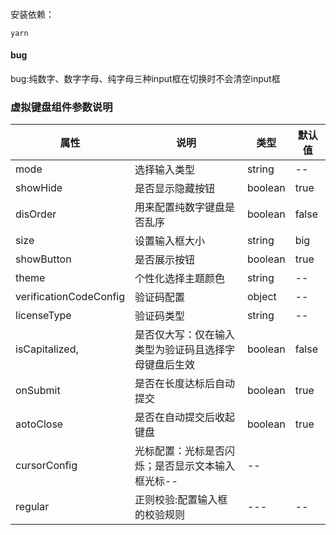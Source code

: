 #### 
安装依赖：
```
yarn
```

#### bug
bug:纯数字、数字字母、纯字母三种input框在切换时不会清空input框

### 虚拟键盘组件参数说明

|  属性   | 说明  |类型|默认值|
|  ----  | ----  |---|---|
| mode  | 选择输入类型 |string|--|
| showHide  | 是否显示隐藏按钮 |boolean|true|
|disOrder            |用来配置纯数字键盘是否乱序|boolean|false|
| size  | 设置输入框大小 |string|big|
| showButton  | 是否展示按钮 |boolean|true|
| theme  | 个性化选择主题颜色 |string|--|
| verificationCodeConfig  | 验证码配置 |object|--|
| licenseType  | 验证码类型 |string|--|
|isCapitalized,  |是否仅大写：仅在输入类型为验证码且选择字母键盘后生效|boolean|false|
|onSubmit|是否在长度达标后自动提交|boolean|true|
|aotoClose|是否在自动提交后收起键盘|boolean|true|
|cursorConfig|光标配置：光标是否闪烁；是否显示文本输入框光标--|--|
|regular |正则校验:配置输入框的校验规则|---|--|

